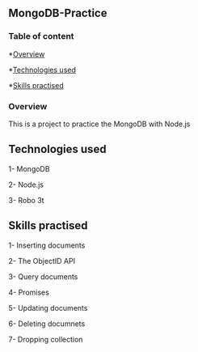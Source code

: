 ## MongoDB-Practice

### Table of content

\*[Overview](#overview)

\*[Technologies used](#technologies-used)

\*[Skills practised](#skills-practised)

### Overview

This is a project to practice the MongoDB with Node.js

## Technologies used

1- MongoDB

2- Node.js

3- Robo 3t

## Skills practised

1- Inserting documents

2- The ObjectID API

3- Query documents

4- Promises

5- Updating documents

6- Deleting documnets

7- Dropping collection
